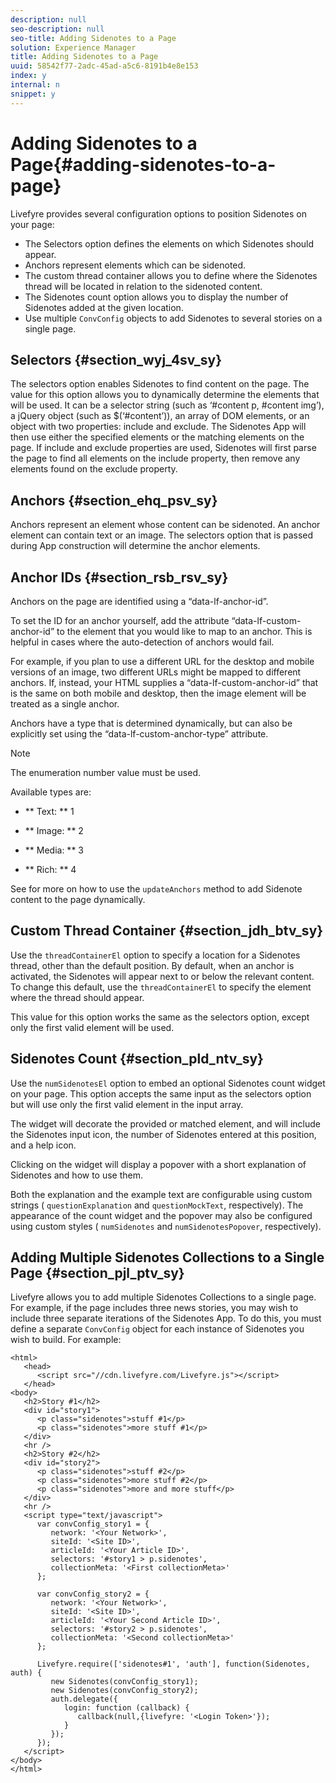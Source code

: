 ```yaml
---
description: null
seo-description: null
seo-title: Adding Sidenotes to a Page
solution: Experience Manager
title: Adding Sidenotes to a Page
uuid: 58542f77-2adc-45ad-a5c6-8191b4e8e153
index: y
internal: n
snippet: y
---
```


# Adding Sidenotes to a Page{#adding-sidenotes-to-a-page}

<a id="section_tzl_qpv_sy"></a>

Livefyre provides several configuration options to position Sidenotes on your page:

* The Selectors option defines the elements on which Sidenotes should appear.
* Anchors represent elements which can be sidenoted.
* The custom thread container allows you to define where the Sidenotes thread will be located in relation to the sidenoted content.
* The Sidenotes count option allows you to display the number of Sidenotes added at the given location.
* Use multiple `ConvConfig` objects to add Sidenotes to several stories on a single page.

## Selectors {#section_wyj_4sv_sy}

The selectors option enables Sidenotes to find content on the page. The value for this option allows you to dynamically determine the elements that will be used. It can be a selector string (such as ‘#content p, #content img’), a jQuery object (such as $(‘#content’)), an array of DOM elements, or an object with two properties: include and exclude. The Sidenotes App will then use either the specified elements or the matching elements on the page. If include and exclude properties are used, Sidenotes will first parse the page to find all elements on the include property, then remove any elements found on the exclude property.

## Anchors {#section_ehq_psv_sy}

Anchors represent an element whose content can be sidenoted. An anchor element can contain text or an image. The selectors option that is passed during App construction will determine the anchor elements.

## Anchor IDs {#section_rsb_rsv_sy}

Anchors on the page are identified using a “data-lf-anchor-id”.

To set the ID for an anchor yourself, add the attribute “data-lf-custom-anchor-id” to the element that you would like to map to an anchor. This is helpful in cases where the auto-detection of anchors would fail.

For example, if you plan to use a different URL for the desktop and mobile versions of an image, two different URLs might be mapped to different anchors. If, instead, your HTML supplies a “data-lf-custom-anchor-id” that is the same on both mobile and desktop, then the image element will be treated as a single anchor.

Anchors have a type that is determined dynamically, but can also be explicitly set using the “data-lf-custom-anchor-type” attribute.

>[!NOTE]
>
>The enumeration number value must be used.

Available types are:

* ** Text: ** 1

* ** Image: ** 2

* ** Media: ** 3

* ** Rich: ** 4

See [](r_updateAnchors_method.md#r_updateAnchors_method) for more on how to use the `updateAnchors` method to add Sidenote content to the page dynamically.

## Custom Thread Container {#section_jdh_btv_sy}

Use the `threadContainerEl` option to specify a location for a Sidenotes thread, other than the default position. By default, when an anchor is activated, the Sidenotes will appear next to or below the relevant content. To change this default, use the `threadContainerEl` to specify the element where the thread should appear.

This value for this option works the same as the selectors option, except only the first valid element will be used.

## Sidenotes Count {#section_pld_ntv_sy}

Use the `numSidenotesEl` option to embed an optional Sidenotes count widget on your page. This option accepts the same input as the selectors option but will use only the first valid element in the input array.

The widget will decorate the provided or matched element, and will include the Sidenotes input icon, the number of Sidenotes entered at this position, and a help icon.

Clicking on the widget will display a popover with a short explanation of Sidenotes and how to use them.

Both the explanation and the example text are configurable using custom strings ( `questionExplanation` and `questionMockText`, respectively). The appearance of the count widget and the popover may also be configured using custom styles ( `numSidenotes` and `numSidenotesPopover`, respectively).

## Adding Multiple Sidenotes Collections to a Single Page {#section_pjl_ptv_sy}

Livefyre allows you to add multiple Sidenotes Collections to a single page. For example, if the page includes three news stories, you may wish to include three separate iterations of the Sidenotes App. To do this, you must define a separate `ConvConfig` object for each instance of Sidenotes you wish to build. For example: 

```
<html> 
   <head> 
      <script src="//cdn.livefyre.com/Livefyre.js"></script> 
   </head> 
<body> 
   <h2>Story #1</h2> 
   <div id="story1"> 
      <p class="sidenotes">stuff #1</p> 
      <p class="sidenotes">more stuff #1</p> 
   </div> 
   <hr /> 
   <h2>Story #2</h2> 
   <div id="story2"> 
      <p class="sidenotes">stuff #2</p> 
      <p class="sidenotes">more stuff #2</p> 
      <p class="sidenotes">more and more stuff</p> 
   </div> 
   <hr /> 
   <script type="text/javascript"> 
      var convConfig_story1 = { 
         network: '<Your Network>', 
         siteId: '<Site ID>', 
         articleId: '<Your Article ID>', 
         selectors: '#story1 > p.sidenotes', 
         collectionMeta: '<First collectionMeta>' 
      }; 
  
      var convConfig_story2 = { 
         network: '<Your Network>', 
         siteId: '<Site ID>', 
         articleId: '<Your Second Article ID>', 
         selectors: '#story2 > p.sidenotes', 
         collectionMeta: '<Second collectionMeta>' 
      }; 
  
      Livefyre.require(['sidenotes#1', 'auth'], function(Sidenotes, auth) { 
         new Sidenotes(convConfig_story1); 
         new Sidenotes(convConfig_story2); 
         auth.delegate({ 
            login: function (callback) { 
               callback(null,{livefyre: '<Login Token>'}); 
            } 
         }); 
      }); 
   </script> 
</body> 
</html>
```

